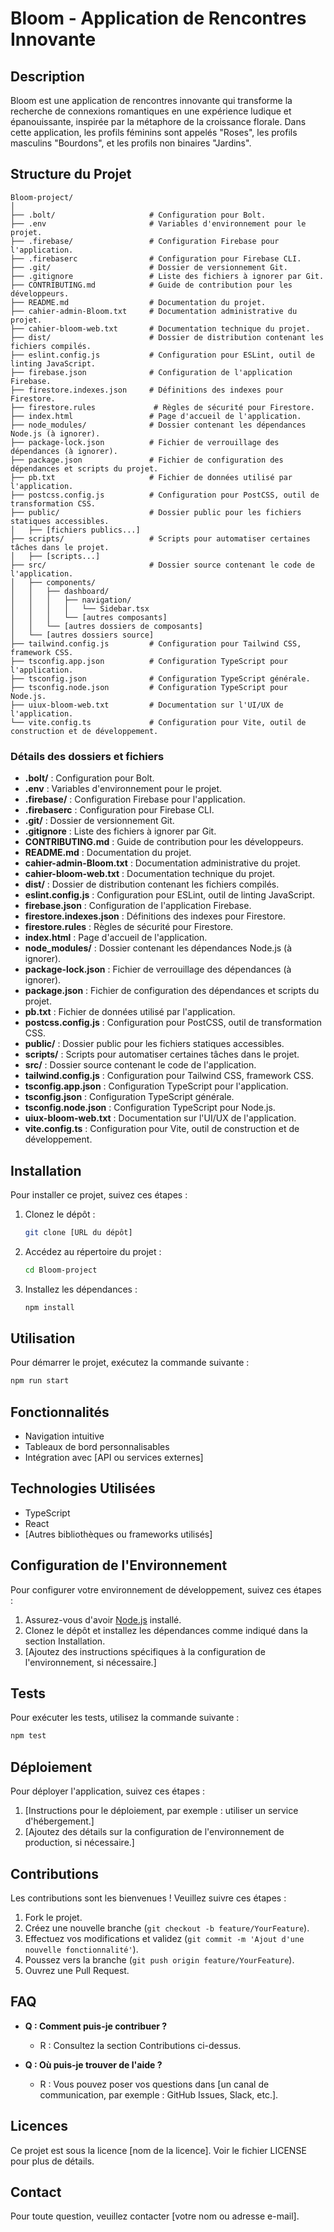 # Bloom - Application de Rencontres Innovante

## Description

Bloom est une application de rencontres innovante qui transforme la recherche de connexions romantiques en une expérience ludique et épanouissante, inspirée par la métaphore de la croissance florale. Dans cette application, les profils féminins sont appelés "Roses", les profils masculins "Bourdons", et les profils non binaires "Jardins".

## Structure du Projet

```
Bloom-project/
│
├── .bolt/                     # Configuration pour Bolt.
├── .env                       # Variables d'environnement pour le projet.
├── .firebase/                 # Configuration Firebase pour l'application.
├── .firebaserc                # Configuration pour Firebase CLI.
├── .git/                      # Dossier de versionnement Git.
├── .gitignore                 # Liste des fichiers à ignorer par Git.
├── CONTRIBUTING.md            # Guide de contribution pour les développeurs.
├── README.md                  # Documentation du projet.
├── cahier-admin-Bloom.txt     # Documentation administrative du projet.
├── cahier-bloom-web.txt       # Documentation technique du projet.
├── dist/                      # Dossier de distribution contenant les fichiers compilés.
├── eslint.config.js           # Configuration pour ESLint, outil de linting JavaScript.
├── firebase.json              # Configuration de l'application Firebase.
├── firestore.indexes.json     # Définitions des indexes pour Firestore.
├── firestore.rules             # Règles de sécurité pour Firestore.
├── index.html                 # Page d'accueil de l'application.
├── node_modules/              # Dossier contenant les dépendances Node.js (à ignorer).
├── package-lock.json          # Fichier de verrouillage des dépendances (à ignorer).
├── package.json               # Fichier de configuration des dépendances et scripts du projet.
├── pb.txt                     # Fichier de données utilisé par l'application.
├── postcss.config.js          # Configuration pour PostCSS, outil de transformation CSS.
├── public/                    # Dossier public pour les fichiers statiques accessibles.
│   ├── [fichiers publics...]
├── scripts/                   # Scripts pour automatiser certaines tâches dans le projet.
│   ├── [scripts...]
├── src/                       # Dossier source contenant le code de l'application.
│   ├── components/
│   │   ├── dashboard/
│   │   │   ├── navigation/
│   │   │   │   └── Sidebar.tsx
│   │   │   └── [autres composants]
│   │   └── [autres dossiers de composants]
│   └── [autres dossiers source]
├── tailwind.config.js         # Configuration pour Tailwind CSS, framework CSS.
├── tsconfig.app.json          # Configuration TypeScript pour l'application.
├── tsconfig.json              # Configuration TypeScript générale.
├── tsconfig.node.json         # Configuration TypeScript pour Node.js.
├── uiux-bloom-web.txt         # Documentation sur l'UI/UX de l'application.
└── vite.config.ts             # Configuration pour Vite, outil de construction et de développement.
```

### Détails des dossiers et fichiers

- **.bolt/** : Configuration pour Bolt.
- **.env** : Variables d'environnement pour le projet.
- **.firebase/** : Configuration Firebase pour l'application.
- **.firebaserc** : Configuration pour Firebase CLI.
- **.git/** : Dossier de versionnement Git.
- **.gitignore** : Liste des fichiers à ignorer par Git.
- **CONTRIBUTING.md** : Guide de contribution pour les développeurs.
- **README.md** : Documentation du projet.
- **cahier-admin-Bloom.txt** : Documentation administrative du projet.
- **cahier-bloom-web.txt** : Documentation technique du projet.
- **dist/** : Dossier de distribution contenant les fichiers compilés.
- **eslint.config.js** : Configuration pour ESLint, outil de linting JavaScript.
- **firebase.json** : Configuration de l'application Firebase.
- **firestore.indexes.json** : Définitions des indexes pour Firestore.
- **firestore.rules** : Règles de sécurité pour Firestore.
- **index.html** : Page d'accueil de l'application.
- **node_modules/** : Dossier contenant les dépendances Node.js (à ignorer).
- **package-lock.json** : Fichier de verrouillage des dépendances (à ignorer).
- **package.json** : Fichier de configuration des dépendances et scripts du projet.
- **pb.txt** : Fichier de données utilisé par l'application.
- **postcss.config.js** : Configuration pour PostCSS, outil de transformation CSS.
- **public/** : Dossier public pour les fichiers statiques accessibles.
- **scripts/** : Scripts pour automatiser certaines tâches dans le projet.
- **src/** : Dossier source contenant le code de l'application.
- **tailwind.config.js** : Configuration pour Tailwind CSS, framework CSS.
- **tsconfig.app.json** : Configuration TypeScript pour l'application.
- **tsconfig.json** : Configuration TypeScript générale.
- **tsconfig.node.json** : Configuration TypeScript pour Node.js.
- **uiux-bloom-web.txt** : Documentation sur l'UI/UX de l'application.
- **vite.config.ts** : Configuration pour Vite, outil de construction et de développement.

## Installation

Pour installer ce projet, suivez ces étapes :

1. Clonez le dépôt :
   ```bash
   git clone [URL du dépôt]
   ```
2. Accédez au répertoire du projet :
   ```bash
   cd Bloom-project
   ```
3. Installez les dépendances :
   ```bash
   npm install
   ```

## Utilisation

Pour démarrer le projet, exécutez la commande suivante :

```bash
npm run start
```

## Fonctionnalités

- Navigation intuitive
- Tableaux de bord personnalisables
- Intégration avec [API ou services externes]

## Technologies Utilisées

- TypeScript
- React
- [Autres bibliothèques ou frameworks utilisés]

## Configuration de l'Environnement

Pour configurer votre environnement de développement, suivez ces étapes :

1. Assurez-vous d'avoir [Node.js](https://nodejs.org/) installé.
2. Clonez le dépôt et installez les dépendances comme indiqué dans la section Installation.
3. [Ajoutez des instructions spécifiques à la configuration de l'environnement, si nécessaire.]

## Tests

Pour exécuter les tests, utilisez la commande suivante :

```bash
npm test
```

## Déploiement

Pour déployer l'application, suivez ces étapes :

1. [Instructions pour le déploiement, par exemple : utiliser un service d'hébergement.]
2. [Ajoutez des détails sur la configuration de l'environnement de production, si nécessaire.]

## Contributions

Les contributions sont les bienvenues ! Veuillez suivre ces étapes :

1. Fork le projet.
2. Créez une nouvelle branche (`git checkout -b feature/YourFeature`).
3. Effectuez vos modifications et validez (`git commit -m 'Ajout d'une nouvelle fonctionnalité'`).
4. Poussez vers la branche (`git push origin feature/YourFeature`).
5. Ouvrez une Pull Request.

## FAQ

- **Q : Comment puis-je contribuer ?**
  - R : Consultez la section Contributions ci-dessus.

- **Q : Où puis-je trouver de l'aide ?**
  - R : Vous pouvez poser vos questions dans [un canal de communication, par exemple : GitHub Issues, Slack, etc.].

## Licences

Ce projet est sous la licence [nom de la licence]. Voir le fichier LICENSE pour plus de détails.

## Contact

Pour toute question, veuillez contacter [votre nom ou adresse e-mail].
